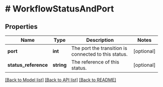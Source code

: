 # # WorkflowStatusAndPort

## Properties

Name | Type | Description | Notes
------------ | ------------- | ------------- | -------------
**port** | **int** | The port the transition is connected to this status. | [optional]
**status_reference** | **string** | The reference of this status. | [optional]

[[Back to Model list]](../../README.md#models) [[Back to API list]](../../README.md#endpoints) [[Back to README]](../../README.md)
